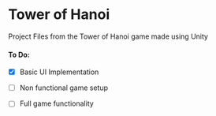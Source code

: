 # Tower of Hanoi
Project Files from the Tower of Hanoi game made using Unity

#### To Do:
- [x] Basic UI Implementation
- [ ] Non functional game setup
- [ ] Full game functionality


